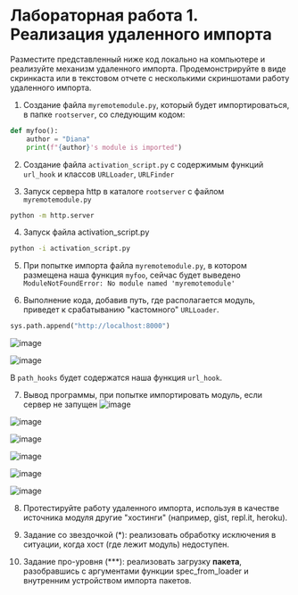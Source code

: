 # Лабораторная работа 1. Реализация удаленного импорта

Разместите представленный ниже код локально на компьютере и реализуйте механизм удаленного импорта. 
Продемонстрируйте в виде скринкаста или в текстовом отчете с несколькими скриншотами работу удаленного импорта.


1. Создание файла ```myremotemodule.py```, который будет импортироваться, в папке ```rootserver```, со следующим кодом:
```python
def myfoo():
    author = "Diana" 
    print(f"{author}'s module is imported")
```

2. Создание файла ```activation_script.py``` с содержимым функций ```url_hook``` и классов ```URLLoader```, ```URLFinder```


3. Запуск сервера http в каталоге ```rootserver``` с файлом ```myremotemodule.py``` 
```sh
python -m http.server
```


4. Запуск файла activation_script.py
```sh
python -i activation_script.py
```

5. При попытке импорта файла ```myremotemodule.py```, в котором размещена наша функция ```myfoo```, сейчас будет выведено ```ModuleNotFoundError: No module named 'myremotemodule'```


6. Выполнение кода, добавив путь, где располагается модуль, приведет к срабатыванию "кастомного" ```URLLoader```.
```python
sys.path.append("http://localhost:8000")
```
![image](https://github.com/user-attachments/assets/5e393f1f-e02d-4670-8ff9-cf50f153d212)

![image](https://github.com/user-attachments/assets/2cc5f107-4ba6-4c5b-b16e-853922b530b5)




В ```path_hooks``` будет содержатся наша функция ```url_hook```. 

7. Вывод программы, при попытке импортировать модуль, если сервер не запущен
![image](https://github.com/user-attachments/assets/e60ba692-a058-4a68-b5a6-6dd1d8d1587a)



![image](https://github.com/user-attachments/assets/d14be88d-1faf-4bcf-85b9-a07c722fdf9a)  

![image](https://github.com/user-attachments/assets/b49d2e01-ea16-49c8-873d-e88cbc53b7eb)  

![image](https://github.com/user-attachments/assets/34793dce-7cb0-45c6-8bfd-85a720d2de6f)  

![image](https://github.com/user-attachments/assets/68dba27f-04dd-4894-b844-cfe718d6e3b8)  

![image](https://github.com/user-attachments/assets/32c61473-65d8-4584-a03a-a49b83922143)  




8. Протестируйте работу удаленного импорта, используя в качестве источника модуля другие "хостинги" (например, gist, repl.it, heroku).

11. Задание со звездочкой (\*): реализовать обработку исключения в ситуации, когда хост (где лежит модуль) недоступен.
12. Задание про-уровня (\*\*\*): реализовать загрузку **пакета**, разобравшись с аргументами функции spec_from_loader и внутренним устройством импорта пакетов.





